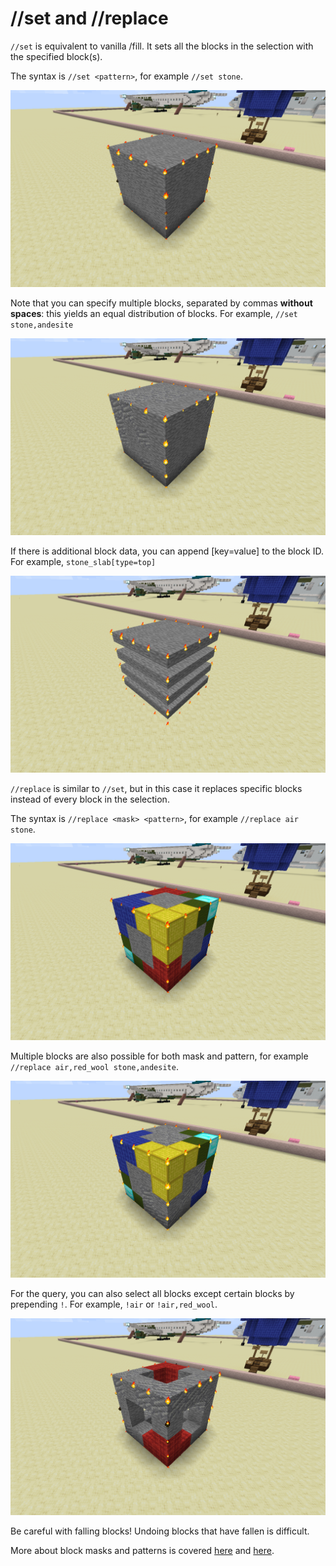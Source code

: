 # //set and //replace

`//set` is equivalent to vanilla /fill. It sets all the blocks in the selection with the specified block(s).

The syntax is `//set <pattern>`, for example `//set stone`.

![](../../images/set-stone.png)

Note that you can specify multiple blocks, separated by commas **without spaces**: this yields an equal distribution of blocks. For example, `//set stone,andesite`

![](../../images/set-stone,andesite.png)

If there is additional block data, you can append \[key=value\] to the block ID. For example, `stone_slab[type=top]`

![](../../images/set-stone-slab-top.png)

`//replace` is similar to `//set`, but in this case it replaces specific blocks instead of every block in the selection.

The syntax is `//replace <mask> <pattern>`, for example `//replace air stone`.

![](../../images/re-air-stone.png)

Multiple blocks are also possible for both mask and pattern, for example `//replace air,red_wool stone,andesite`.

![](../../images/re-air-red-wool-stone-andesite.png)

For the query, you can also select all blocks except certain blocks by prepending `!`. For example, `!air` or `!air,red_wool`.

![](../../images/re-not-red-wool,air-stone,andesite.png)

<div class="warning">
    Be careful with falling blocks! Undoing blocks that have fallen is difficult.
</div>

More about block masks and patterns is covered [here](../2-intermediate/masks.md) and [here](../2-intermediate/patterns.md).
